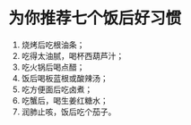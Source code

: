 # 为你推荐七个饭后好习惯

1. 烧烤后吃根油条；
2. 吃得太油腻，喝杯西葫芦汁；
3. 吃火锅后喝点醋；
4. 饭后喝板蓝根或酸辣汤；
5. 吃方便面后吃卤煮；
6. 吃蟹后，喝生姜红糖水；
7. 润肺止咳，饭后吃个茄子。